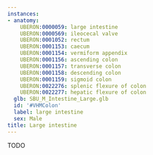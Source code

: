 ```yaml
---
instances:
- anatomy:
    UBERON:0000059: large intestine
    UBERON:0000569: ileocecal valve
    UBERON:0001052: rectum
    UBERON:0001153: caecum
    UBERON:0001154: vermiform appendix
    UBERON:0001156: ascending colon
    UBERON:0001157: transverse colon
    UBERON:0001158: descending colon
    UBERON:0001159: sigmoid colon
    UBERON:0022276: splenic flexure of colon
    UBERON:0022277: hepatic flexure of colon
  glb: SBU_M_Intestine_Large.glb
  id: '#VHMColon'
  label: large intestine
  sex: Male
title: Large intestine
---
```


TODO